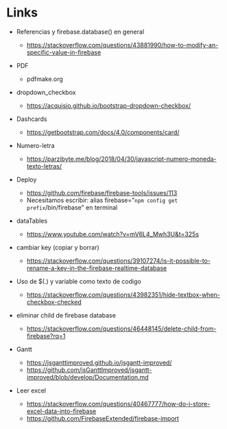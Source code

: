 # Links

  - Referencias y firebase.database() en general
    - https://stackoverflow.com/questions/43881990/how-to-modify-an-specific-value-in-firebase

  - PDF
    - pdfmake.org


  - dropdown_checkbox
    - https://acquisio.github.io/bootstrap-dropdown-checkbox/

  - Dashcards
    - https://getbootstrap.com/docs/4.0/components/card/


  - Numero-letra
    - https://parzibyte.me/blog/2018/04/30/javascript-numero-moneda-texto-letras/


  - Deploy
    - https://github.com/firebase/firebase-tools/issues/113
    - Necesitamos escribir: alias firebase="`npm config get prefix`/bin/firebase"
en terminal

  - dataTables
    - https://www.youtube.com/watch?v=mV6L4_Mwh3U&t=325s

  - cambiar key (copiar y borrar)
    - https://stackoverflow.com/questions/39107274/is-it-possible-to-rename-a-key-in-the-firebase-realtime-database

  - Uso de $(.) y variable como texto de codigo
    - https://stackoverflow.com/questions/43982351/hide-textbox-when-checkbox-checked

  - eliminar child de firebase database
    - https://stackoverflow.com/questions/46448145/delete-child-from-firebase?rq=1

  - Gantt
    - https://jsganttimproved.github.io/jsgantt-improved/
    - https://github.com/jsGanttImproved/jsgantt-improved/blob/develop/Documentation.md
    
  - Leer excel
    - https://stackoverflow.com/questions/40467777/how-do-i-store-excel-data-into-firebase
    - https://github.com/FirebaseExtended/firebase-import
